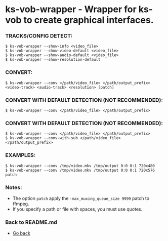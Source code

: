 ks-vob-wrapper - Wrapper for ks-vob to create graphical interfaces.
===================================================================

### TRACKS/CONFIG DETECT:

```shell
$ ks-vob-wrapper --show-info <video_file>
$ ks-vob-wrapper --show-video-default <video_file>
$ ks-vob-wrapper --show-audio-default <video_file>
$ ks-vob-wrapper --show-resolution-default
```

### CONVERT:
  
```shell
$ ks-vob-wrapper --conv </path/video_file> </path/output_prefix> <video-track> <audio-track> <resolution> [patch]
```
    
### CONVERT WITH DEFAULT DETECTION (NOT RECOMMENDED):
  
```shell
$ ks-vob-wrapper --conv </path/video_file> </path/output_prefix>
```
    
### CONVERT WITH DEFAULT DETECTION (NOT RECOMMENDED):

```shell
$ ks-vob-wrapper --conv </path/video_file> </path/output_prefix>
$ ks-vob-wrapper --conv-with-sub </path/video_file> </path/output_prefix>
```
    
### EXAMPLES:

```shell
$ ks-vob-wrapper --conv /tmp/video.mkv /tmp/output 0:0 0:1 720x480
$ ks-vob-wrapper --conv /tmp/video.mkv /tmp/output 0:0 0:1 720x576 patch
```
    
### Notes:

  * The option `patch` apply the `-max_muxing_queue_size 9999` patch to ffmpeg.
  * If you specify a path or file with spaces, you must use quotes.
    
### Back to README.md
    
* [Go back](../README.md)
  
